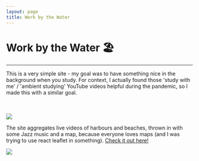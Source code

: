 ```yaml
---
layout: page
title: Work by the Water
---
```

<h1>
Work by the Water 🏖️
</h1>
<hr>
<p>
This is a very simple site - my goal was to have something nice in the background when you study. For context, I actually found those 'study with me' / 'ambient studying' YouTube videos helpful during the pandemic, so I made this with a similar goal. 

<br><br>
<a href="https://workbythewater.herokuapp.com/" target="_blank">
    <img src="{{ site.url }}/assets/wbtw.PNG">
</a>

The site aggregates live videos of harbours and beaches, thrown in with some Jazz music and a map, because everyone loves maps (and I was trying to use react leaflet in something). 
 <a href="https://workbythewater.herokuapp.com/" target="_blank">Check it out here!</a> 
</p>

<a href="https://workbythewater.herokuapp.com/" target="_blank">
    <img src="{{ site.url }}/assets/wbtw_sydney.PNG">
</a>